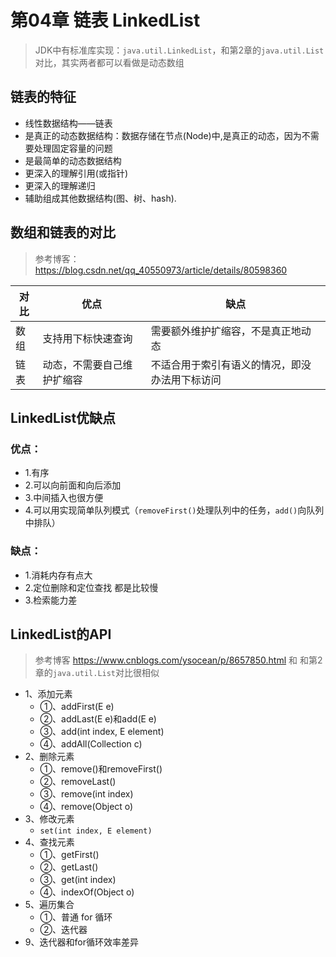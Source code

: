 # 第04章 链表 LinkedList
> JDK中有标准库实现：`java.util.LinkedList`，和第2章的`java.util.List`对比，其实两者都可以看做是动态数组

## 链表的特征
+ 线性数据结构——链表
+ 是真正的动态数据结构：数据存储在节点(Node)中,是真正的动态，因为不需要处理固定容量的问题
+ 是最简单的动态数据结构
+ 更深入的理解引用(或指针)
+ 更深入的理解递归
+ 辅助组成其他数据结构(图、树、hash).

## 数组和链表的对比
> 参考博客：https://blog.csdn.net/qq_40550973/article/details/80598360

| 对比 | 优点                     | 缺点                                         |
| ---- | -------------------------- | ---------------------------------------------- |
| 数组 | 支持用下标快速查询 | 需要额外维护扩缩容，不是真正地动态 |
| 链表 | 动态，不需要自己维护扩缩容 | 不适合用于索引有语义的情况，即没办法用下标访问 |

## LinkedList优缺点

### 优点：
+ 1.有序
+ 2.可以向前面和向后添加    
+ 3.中间插入也很方便    
+ 4.可以用实现简单队列模式（`removeFirst()`处理队列中的任务，`add()`向队列中排队）

### 缺点：
+ 1.消耗内存有点大
+ 2.定位删除和定位查找 都是比较慢
+ 3.检索能力差

## LinkedList的API
> 参考博客 https://www.cnblogs.com/ysocean/p/8657850.html 和 和第2章的`java.util.List`对比很相似
+ 1、添加元素
  + ①、addFirst(E e)
  + ②、addLast(E e)和add(E e)
  + ③、add(int index, E element)
  + ④、addAll(Collection c)
+ 2、删除元素
  + ①、remove()和removeFirst()
  + ②、removeLast()
  + ③、remove(int index)
  + ④、remove(Object o)
+ 3、修改元素
  + `set(int index, E element)`
+ 4、查找元素
  + ①、getFirst()
  + ②、getLast()
  + ③、get(int index)
  + ④、indexOf(Object o)
+ 5、遍历集合
  + ①、普通 for 循环
  + ②、迭代器
+ 9、迭代器和for循环效率差异